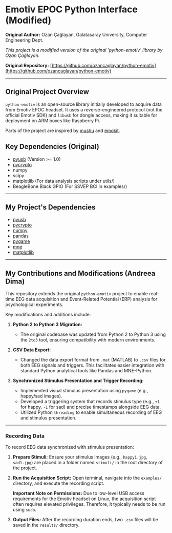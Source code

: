 # Emotiv EPOC Python Interface (Modified)

**Original Author:** Ozan Çağlayan, Galatasaray University, Computer Engineering Dept. 

*This project is a modified version of the original 'python-emotiv' library by Ozan Çağlayan.*

**Original Repository:** [https://github.com/ozancaglayan/python-emotiv](https://github.com/ozancaglayan/python-emotiv)

---

## Original Project Overview

`python-emotiv` is an open-source library initially developed to acquire data from Emotiv EPOC headset. It uses a reverse-engineered protocol (not the official Emotiv SDK) and `libusb` for dongle access, making it suitable for deployment on ARM boxes like Raspberry Pi.

Parts of the project are inspired by [mushu](https://github.com/venthur/mushu) and [emokit](https://github.com/openyou/emokit).

## Key Dependencies (Original)

* [pyusb](http://sourceforge.net/projects/pyusb) (Version >= 1.0)
* [pycrypto](https://www.dlitz.net/software/pycrypto)
* numpy
* scipy
* matplotlib (For data analysis scripts under utils/)
* BeagleBone Black GPIO (For SSVEP BCI in examples/)

---

## My Project's Dependencies

* [pyusb](https://pypi.org/project/pyusb/) 
* [pycrypto](https://pypi.org/project/pycryptodome/) 
* [numpy](https://numpy.org/) 
* [pandas](https://pandas.pydata.org/) 
* [pygame](https://www.pygame.org/news) 
* [mne](https://mne.tools/stable/index.html) 
* [matplotlib](https://matplotlib.org/)

---

## My Contributions and Modifications (Andreea Dima)

This repository extends the original `python-emotiv` project to enable real-time EEG data acquisition and Event-Related Potential (ERP) analysis for psychological experiments.

Key modifications and additions include:

1.  **Python 2 to Python 3 Migration:**
    * The original codebase was updated from Python 2 to Python 3 using the `2to3` tool, ensuring compatibility with modern environments.
  
2.  **CSV Data Export:**
    * Changed the data export format from `.mat` (MATLAB) to `.csv` files for both EEG signals and triggers. This facilitates easier integration with standard Python analytical        tools like Pandas and MNE-Python.
  
      
3.  **Synchronized Stimulus Presentation and Trigger Recording:**
    * Implemented visual stimulus presentation using `pygame` (e.g., happy/sad images).
    * Developed a triggering system that records stimulus type (e.g., `+1` for happy, `-1` for sad) and precise timestamps alongside EEG data.
    * Utilized Python `threading` to enable simultaneous recording of EEG and stimulus presentation.


---
### Recording Data

To record EEG data synchronized with stimulus presentation:

1.  **Prepare Stimuli:** Ensure your stimulus images (e.g., `happy1.jpg`, `sad1.jpg`) are placed in a folder named `stimuli/` in the root directory of the project.
2.  **Run the Acquisition Script:** Open terminal, navigate into the `examples/` directory, and execute the recording script.

    **Important Note on Permissions:**
    Due to low-level USB access requirements for the Emotiv headset on Linux, the acquisition script often requires elevated privileges. Therefore, it typically needs to be run using `sudo`.
    

4.  **Output Files:** After the recording duration ends, two `.csv` files will be saved in the `results/` directory.

